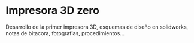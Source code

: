 # Impresora 3D zero

Desarrollo de la primer impresora 3D, esquemas de diseño en solidworks, notas de bitacora, fotografias, procedimientos...